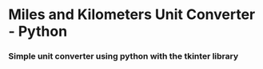 # Miles and Kilometers Unit Converter - Python

### Simple unit converter using python with the tkinter library